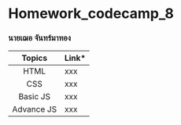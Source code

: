 # Homework_codecamp_8
### นายเฌอ จันทร์มาทอง

| **Topics**  | **Link***|
|:--:|:--| 
| HTML  | xxx |
| CSS  | xxx |
| Basic JS | xxx |
| Advance JS | xxx | 
